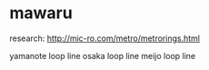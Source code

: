 # mawaru

research: http://mic-ro.com/metro/metrorings.html

yamanote loop line
osaka loop line
meijo loop line
